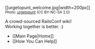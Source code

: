 [[urgetopunt_welcome.jpg|width=200px]]
<br /><small>Photo: [urgetopunt](http://www.flickr.com/photos/urgetopunt/7132805385/in/set-72157629578123510/) (CC BY-NC-SA 2.0)</small>

A crowd-sourced RailsConf wiki!<br />
Working together is better.  :)

* [[Main Page|Home]]
* [[How You Can Help]]
